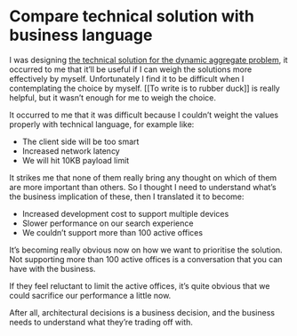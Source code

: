 # Compare technical solution with business language

I was designing [the technical solution for the dynamic aggregate problem](https://strategy.upmooffices.io/decisions/0008-introduce-aggregate-api.html), it occurred to me that it’ll be useful if I can weigh the solutions more effectively by myself. Unfortunately I find it to be difficult when I contemplating the choice by myself. [[To write is to rubber duck]] is really helpful, but it wasn’t enough for me to weigh the choice.

It occurred to me that it was difficult because I couldn’t weight the values properly with technical language, for example like:
- The client side will be too smart
- Increased network latency
- We will hit 10KB payload limit

It strikes me that none of them really bring any thought on which of them are more important than others. So I thought I need to understand what’s the business implication of these, then I translated it to become:

- Increased development cost to support multiple devices
- Slower performance on our search experience
- We couldn’t support more than 100 active offices

It’s becoming really obvious now on how we want to prioritise the solution. Not supporting more than 100 active offices is a conversation that you can have with the business.

If they feel reluctant to limit the active offices, it’s quite obvious that we could sacrifice our performance a little now.

After all, architectural decisions is a business decision, and the business needs to understand what they’re trading off with.

<!-- {BearID:A367412E-F85C-4D54-8CF3-92BCEEDEA04D-9954-000042561D5F0F52} -->
